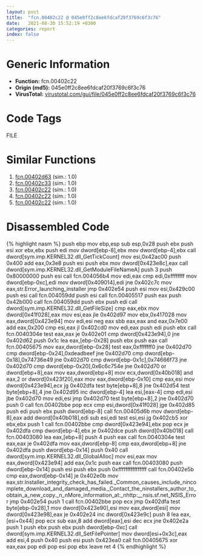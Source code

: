 ```yaml
---
layout: post
title:  "fcn.00402c22 @ 045e0ff2c8ee6fdcaf20f3769c6f3c76"
date:   2021-08-30 15:52:19 +0300
categories: report
index: false
---
```


# Generic Information
- **Function:** fcn.00402c22
- **Origin (md5):** 045e0ff2c8ee6fdcaf20f3769c6f3c76
- **VirusTotal:** [virustotal.com/gui/file/045e0ff2c8ee6fdcaf20f3769c6f3c76][virustotal_ref]

# Code Tags
<span class="tag" id="FILE">FILE</span>


# Similar Functions

1. [fcn.00402d63][similar_1_ref] (sim.: 1.0)
2. [fcn.00402c33][similar_2_ref] (sim.: 1.0)
3. [fcn.00402c22][similar_3_ref] (sim.: 1.0)
4. [fcn.00402c22][similar_4_ref] (sim.: 1.0)
5. [fcn.00402c22][similar_5_ref] (sim.: 1.0)


# Disassembled Code

{% highlight nasm %}
push ebp
mov ebp,esp
sub esp,0x28
push ebx
push esi
xor ebx,ebx
push edi
mov dword[ebp-8],ebx
mov dword[ebp-4],ebx
call dword[sym.imp.KERNEL32.dll_GetTickCount]
mov esi,0x42ac00
push 0x400
add eax,0x3e8
push esi
push ebx
mov dword[0x423e8c],eax
call dword[sym.imp.KERNEL32.dll_GetModuleFileNameA]
push 3
push 0x80000000
push esi
call fcn.004056b4
mov edi,eax
cmp edi,0xffffffff
mov dword[ebp-0xc],edi
mov dword[0x409014],edi
jne 0x402c7c
mov eax,str.Error_launching_installer
jmp 0x402e54
push esi
mov esi,0x429c00
push esi
call fcn.004059dd
push esi
call fcn.00405517
push eax
push 0x42b000
call fcn.004059dd
push ebx
push edi
call dword[sym.imp.KERNEL32.dll_GetFileSize]
cmp eax,ebx
mov dword[0x41f028],eax
mov esi,eax
jle 0x402d97
mov ebx,0x417028
mov eax,dword[0x423e94]
mov edi,esi
neg eax
sbb eax,eax
and eax,0x7e00
add eax,0x200
cmp esi,eax
jl 0x402cd0
mov edi,eax
push edi
push ebx
call fcn.0040304e
test eax,eax
je 0x402e01
cmp dword[0x423e94],0
jne 0x402d62
push 0x1c
lea eax,[ebp-0x28]
push ebx
push eax
call fcn.00405675
mov eax,dword[ebp-0x28]
test eax,0xfffffff0
jne 0x402d70
cmp dword[ebp-0x24],0xdeadbeef
jne 0x402d70
cmp dword[ebp-0x18],0x74736e49
jne 0x402d70
cmp dword[ebp-0x1c],0x74666f73
jne 0x402d70
cmp dword[ebp-0x20],0x6c6c754e
jne 0x402d70
or dword[ebp+8],eax
mov eax,dword[ebp+8]
mov ecx,dword[0x40b018]
and eax,2
or dword[0x423f20],eax
mov eax,dword[ebp-0x10]
cmp eax,esi
mov dword[0x423e94],ecx
jg 0x402dfa
test byte[ebp+8],8
jne 0x402d54
test byte[ebp+8],4
jne 0x402d95
inc dword[ebp-4]
lea esi,[eax-4]
cmp edi,esi
jbe 0x402d70
mov edi,esi
jmp 0x402d70
test byte[ebp+8],2
jne 0x402d70
push 0
call fcn.00402bbe
pop ecx
cmp esi,dword[0x41f028]
jge 0x402d85
push edi
push ebx
push dword[ebp-8]
call fcn.00405d6b
mov dword[ebp-8],eax
add dword[0x40b018],edi
sub esi,edi
test esi,esi
jg 0x402cb5
xor ebx,ebx
push 1
call fcn.00402bbe
cmp dword[0x423e94],ebx
pop ecx
je 0x402dfa
cmp dword[ebp-4],ebx
je 0x402dce
push dword[0x40b018]
call fcn.00403080
lea eax,[ebp+8]
push 4
push eax
call fcn.0040304e
test eax,eax
je 0x402dfa
mov eax,dword[ebp-8]
cmp eax,dword[ebp+8]
jne 0x402dfa
push dword[ebp-0x14]
push 0x40
call dword[sym.imp.KERNEL32.dll_GlobalAlloc]
mov esi,eax
mov eax,dword[0x423e94]
add eax,0x1c
push eax
call fcn.00403080
push dword[ebp-0x14]
push esi
push ebx
push 0xffffffffffffffff
call fcn.00402e5b
cmp eax,dword[ebp-0x14]
je 0x402e0b
mov eax,str.Installer_integrity_check_has_failed._Common_causes_include_nincomplete_download_and_damaged_media._Contact_the_ninstallers_author_to_obtain_a_new_copy._n_nMore_information_at:_nhttp:__nsis.sf.net_NSIS_Error
jmp 0x402e54
push 1
call fcn.00402bbe
pop ecx
jmp 0x402dfa
test byte[ebp-0x28],1
mov dword[0x423e90],esi
mov eax,dword[esi]
mov dword[0x423e98],eax
je 0x402e24
inc dword[0x423e9c]
push 8
lea eax,[esi+0x44]
pop ecx
sub eax,8
add dword[eax],esi
dec ecx
jne 0x402e2a
push 1
push ebx
push ebx
push dword[ebp-0xc]
call dword[sym.imp.KERNEL32.dll_SetFilePointer]
mov dword[esi+0x3c],eax
add esi,4
push 0x40
push esi
push 0x423ea0
call fcn.00405675
xor eax,eax
pop edi
pop esi
pop ebx
leave
ret 4
{% endhighlight %}


[similar_1_ref]: /report/fcn.00402d63@510c8408eb3f0420e19240592ddc0b5b
[similar_2_ref]: /report/fcn.00402c33@0c82eefbb8a4714538e49f74fe0058a6
[similar_3_ref]: /report/fcn.00402c22@88c77a55c813a535f04a021f665ec5b4
[similar_4_ref]: /report/fcn.00402c22@8cfdb0713f3b8f9b0a5ef775f40cf182
[similar_5_ref]: /report/fcn.00402c22@595b48effa204acca09e846b8e091f46
[virustotal_ref]: https://www.virustotal.com/gui/file/045e0ff2c8ee6fdcaf20f3769c6f3c76